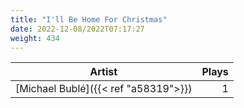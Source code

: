 ```yaml
---
title: "I'll Be Home For Christmas"
date: 2022-12-08/2022T07:17:27
weight: 434
---
```




 Artist | Plays 
----- | -----:
[Michael Bublé]({{< ref "a58319">}}) | 1
